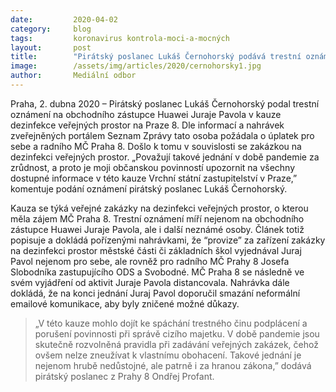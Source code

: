 ```yaml
---
date:         2020-04-02
category:     blog
tags:         koronavirus kontrola-moci-a-mocných
layout:       post
title:        "Pirátský poslanec Lukáš Černohorský podává trestní oznámení na obchodního zástupce Huawei v kauze dezinfekce prostor MČ Prahy 8"
image:        /assets/img/articles/2020/cernohorsky1.jpg
author:       Mediální odbor
--- 
```


 
 

Praha, 2. dubna 2020 – Pirátský poslanec Lukáš Černohorský podal trestní oznámení na obchodního zástupce Huawei Juraje Pavola v kauze dezinfekce veřejných prostor na Praze 8. Dle informací a nahrávek zveřejněných portálem Seznam Zprávy tato osoba požádala o úplatek pro sebe a radního MČ Praha 8. Došlo k tomu v souvislosti se zakázkou na dezinfekci veřejných prostor. „Považují takové jednání v době pandemie za zrůdnost, a proto je moji občanskou povinností upozornit na všechny dostupné informace v této kauze Vrchní státní zastupitelství v Praze,” komentuje podání oznámení pirátský poslanec Lukáš Černohorský.  

Kauza se týká veřejné zakázky na dezinfekci veřejných prostor, o kterou měla zájem MČ Praha 8. Trestní oznámení míří nejenom na obchodního zástupce Huawei Juraje Pavola, ale i další neznámé osoby. Článek totiž popisuje a dokládá pořízenými nahrávkami, že “provize” za zařízení zakázky na dezinfekci prostor městské části či základních škol vyjednával Juraj Pavol nejenom pro sebe, ale rovněž pro radního MČ Prahy 8 Josefa Slobodníka zastupujícího ODS a Svobodné. MČ Praha 8 se následně ve svém vyjádření od aktivit Juraje Pavola distancovala. Nahrávka dále dokládá, že na konci jednání Juraj Pavol doporučil smazání neformální emailové komunikace, aby byly zničené možné důkazy.

> „V této kauze mohlo dojít ke spáchání trestného činu podplácení a porušení povinnosti při správě cizího majetku. V době pandemie jsou skutečně rozvolněná pravidla při zadávání veřejných zakázek, čehož ovšem nelze zneužívat k vlastnímu obohacení. Takové jednání je nejenom hrubě nedůstojné, ale patrně i za hranou zákona,” dodává pirátský poslanec z Prahy 8 Ondřej Profant.

